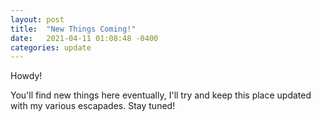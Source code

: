 ```yaml
---
layout: post
title:  "New Things Coming!"
date:   2021-04-11 01:08:48 -0400
categories: update
---
```

Howdy!

You'll find new things here eventually, I'll try and keep this place updated with my various escapades.
Stay tuned!
